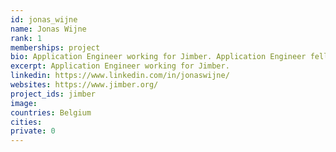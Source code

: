 ```yaml
---
id: jonas_wijne
name: Jonas Wijne
rank: 1
memberships: project
bio: Application Engineer working for Jimber. Application Engineer fell in love with Threefold Because I like to work on new and exciting technologies that could change the world.
excerpt: Application Engineer working for Jimber.
linkedin: https://www.linkedin.com/in/jonaswijne/
websites: https://www.jimber.org/
project_ids: jimber
image:
countries: Belgium
cities:
private: 0
---
```

